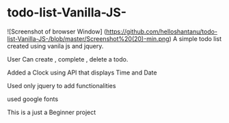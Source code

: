 # todo-list-Vanilla-JS-

![Screenshot of browser Window] (https://github.com/helloshantanu/todo-list-Vanilla-JS-/blob/master/Screenshot%20(20)-min.png)
A simple todo list created using vanila js and jquery.  

User Can create , complete , delete a todo.

Added a Clock using API that displays Time and Date

Used only jquery to add functionalities 

used google fonts

This is a just a Beginner project
